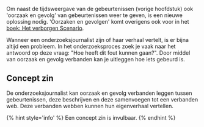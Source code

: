 

Om naast de tijdsweergave van de gebeurtenissen (vorige hoofdstuk) ook 'oorzaak en gevolg' van gebeurtenissen weer te geven, is een nieuwe oplossing nodig. 'Oorzaken en gevolgen' komt overigens ook voor in het [boek: Het verborgen Scenario](https://jorik.gitbook.io/project-blauwdruk/vooronderzoek/verborgen-scenario#verborgen-informatie). 

Wanneer een onderzoeksjournalist zijn of haar verhaal vertelt, is er bijna altijd een probleem. In het onderzoeksproces zoek je vaak naar het antwoord op deze vraag: "Hoe heeft dit fout kunnen gaan?". Door middel van oorzaak en gevolg verbanden kan je uitleggen hoe iets gebeurd is.

## Concept zin
De onderzoeksjournalist kan oorzaak en gevolg verbanden leggen tussen gebeurtenissen, deze beschrijven en deze samenvoegen tot een verbanden web. Deze verbanden webben kunnen hun eigenverhaal vertellen.

{% hint style='info' %}
Een concept zin is invulbaar.
{% endhint %}
